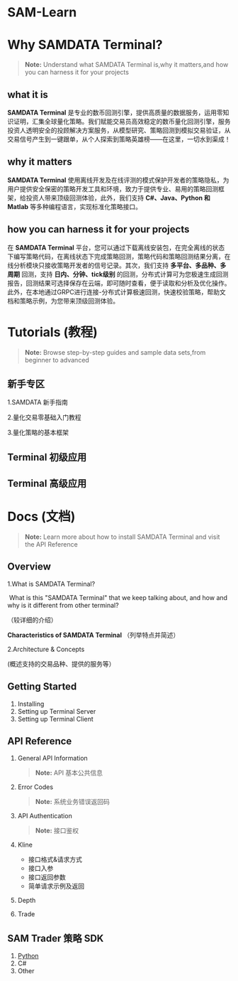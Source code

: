 # SAM-Learn

# Why SAMDATA Terminal? 

> **Note:** Understand what SAMDATA Terminal is,why it matters,and how you can harness it for your projects

## what it is

 **SAMDATA Terminal** 是专业的数币回测引擎，提供高质量的数据服务，运用零知识证明，汇集全球量化策略。我们赋能交易员高效稳定的数币量化回测引擎，服务投资人透明安全的投顾解决方案服务，从模型研究、策略回测到模拟交易验证，从交易信号产生到一键跟单，从个人探索到策略英雄榜——在这里，一切水到渠成！

## why it matters

**SAMDATA Terminal** 使用离线开发及在线评测的模式保护开发者的策略隐私，为用户提供安全保密的策略开发工具和环境，致力于提供专业、易用的策略回测框架，给投资人带来顶级回测体验，此外，我们支持 **C#、Java、Python 和 Matlab** 等多种编程语言，实现标准化策略接口。

## how you can harness it for your projects

在 **SAMDATA Terminal** 平台，您可以通过下载离线安装包，在完全离线的状态下编写策略代码，在离线状态下完成策略回测，策略代码和策略回测结果分离，在线分析模块只接收策略开发者的信号记录。其次，我们支持 **多平台、多品种、多周期** 回测，支持 **日内、分钟、tick级别** 的回测，分布式计算可为您极速生成回测报告，回测结果可选择保存在云端，即可随时查看，便于读取和分析及优化操作。此外，在本地通过GRPC进行连接-分布式计算极速回测，快速校验策略，帮助文档和策略示例，为您带来顶级回测体验。

# Tutorials (教程)

> **Note:** Browse step-by-step guides and sample data sets,from beginner to advanced

## 新手专区

1.SAMDATA 新手指南

2.量化交易零基础入门教程

3.量化策略的基本框架

## Terminal 初级应用

## Terminal 高级应用

# Docs (文档)

> **Note:** Learn more about how to install SAMDATA Terminal and visit the API Reference

## Overview

1.What is SAMDATA Terminal?

​     What is this "SAMDATA Terminal" that we keep talking about, and how and why is it different from other terminal? 

（较详细的介绍）

**Characteristics of SAMDATA Terminal**
（列举特点并简述）

2.Architecture & Concepts 

   (概述支持的交易品种、提供的服务等）

## Getting Started

1. Installing
1. Setting up Terminal Server
1. Setting up Terminal Client

## API Reference

1. General API Information

   > **Note:** API 基本公共信息

1. Error Codes

   > **Note:** 系统业务错误返回码

1. API Authentication

   > **Note:** 接口鉴权

1. Kline

   - 接口格式&请求方式
   - 接口入参
   - 接口返回参数
   - 简单请求示例及返回

1. Depth

1. Trade

## SAM Trader 策略 SDK

1. [Python](https://github.com/SmartAssetManager/SAM-Terminal-SDK-Python/blob/master/README.md)
1. C#
1. Other


